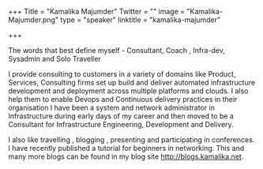 +++
Title = "Kamalika Majumder"
Twitter = ""
image = "Kamalika-Majumder.png"
type = "speaker"
linktitle = "kamalika-majumder"

+++

The words that best define myself - Consultant, Coach , Infra-dev, Sysadmin and Solo Traveller

I provide consulting to customers in a variety of domains like Product, Services, Consulting firms set up build and deliver automated infrastructure development and deployment across multiple platforms and clouds. I also help them to enable Devops and Continuous delivery practices in their organisation
I have been a system and network administrator in Infrastructure during early days of my career and then moved to be a Consultant for Infrastructure Engineering, Development and Delivery. 

I also like travelling , blogging , presenting and participating in conferences. I have recently published a tutorial for beginners in networking. This and many more blogs can be found in my blog site http://blogs.kamalika.net.
